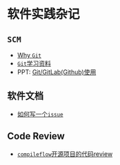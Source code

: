 软件实践杂记
======================

`SCM`
----------------

- [Why `Git`](git/README.md)
- [`Git`学习资料](git/study-material.md)
- PPT: [Git/GitLab(Github)使用](git/git-gitlab-usage.pptx)

软件文档
----------------

- [如何写一个`issue`](how-to-write-a-issue.md)

Code Review
----------------

- [`compileflow`开源项目的代码review](compiler-flow-code-review/README.md)
